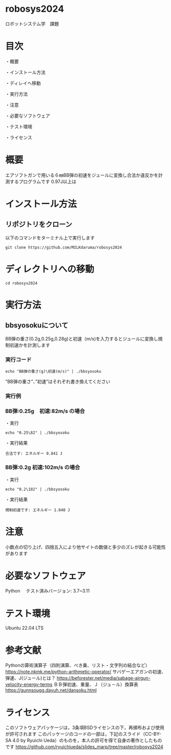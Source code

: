 # robosys2024
ロボットシステム学　課題
# 目次
・概要

・インストール方法

・ディレイへ移動

・実行方法

・注意

・必要なソフトウェア

・テスト環境

・ライセンス

# 概要
エアソフトガンで用いる６㎜BB弾の初速をジュールに変換し合法か違反かを計測するプログラムです
0.97J以上は

# インストール方法

## リポジトリをクローン
以下のコマンドをターミナル上で実行します
```
git clone https://github.com/MILKdaruma/robosys2024
```
# ディレクトリへの移動
```
cd robosys2024
```
# 実行方法

## bbsyosokuについて
BB弾の重さ(0.2g,0.25g,0.28g)と初速（m/s)を入力するとジュールに変換し規制初速かを計測します

### 実行コード
```
echo "BB弾の重さ(g)\初速(m/s)" | ./bbsyosoku
```
”BB弾の重さ”、”初速”はそれぞれ書き換えてください

### 実行例
### BB弾:0.25g　初速:82m/s の場合
・実行
```
echo "0.25\82" | ./bbsyosoku
```
・実行結果
```
合法です: エネルギー 0.841 J
```
### BB弾:0.2g 初速:102m/s の場合
・実行
```
echo "0.2\102" | ./bbsyosoku
```
・実行結果
```
規制初速です: エネルギー 1.040 J
```

# 注意
小数点の切り上げ、四捨五入により他サイトの数値と多少のズレが起きる可能性があります

# 必要なソフトウェア
Python
　テスト済みバージョン: 3.7~3.11

# テスト環境
Ubuntu 22.04 LTS

# 参考文献
Pythonの算術演算子（四則演算、べき乗、リスト・文字列の結合など）
https://note.nkmk.me/python-arithmetic-operator/
サバゲーエアガンの初速、弾速、J(ジュール)とは？
https://beforester.net/media/sabage-airgun-velocity-energy-terms
ＢＢ弾初速、重量、Ｊ（ジュ－ル）換算表
https://gunnsougg.dayuh.net/dansoku.html

# ライセンス
このソフトウェアパッケージは，3条項BSDライセンスの下，再頒布および使用が許可されます
このパッケージのコードの一部は，下記のスライド（CC-BY-SA 4.0 by Ryuichi Ueda）のものを，本人の許可を得て自身の著作としたものです
https://github.com/ryuichiueda/slides_marp/tree/master/robosys2024

